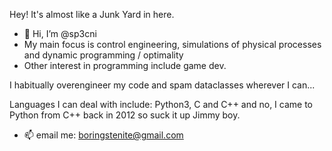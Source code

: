 
Hey! It's almost like a Junk Yard in here. 

- 👋 Hi, I’m @sp3cni
-  My main focus is control engineering, simulations of physical processes and dynamic programming / optimality
-  Other interest in programming include game dev.

  I habitually overengineer my code and spam dataclasses wherever I can...
  
  
  Languages I can deal with include: Python3, C and C++ 
  and no, I came to Python from C++ back in 2012 so suck it up Jimmy boy.
  


- 📫 email me: boringstenite@gmail.com 

<!---
sp3cni/sp3cni is a ✨ special ✨ repository because its `README.md` (this file) appears on your GitHub profile.
You can click the Preview link to take a look at your changes.
--->
